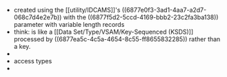 - created using the [[utility/IDCAMS]]'s ((6877e0f3-3ad1-4aa7-a2d7-068c7d4e2e7b)) with the ((6877f5d2-5ccd-4169-bbb2-23c2fa3ba138)) parameter with variable length records
- think: is like a [[Data Set/Type/VSAM/Key-Sequenced (KSDS)]] processed by ((6877ea5c-4c5a-4654-8c55-ff8655832285)) rather than a key.
-
- access types
-